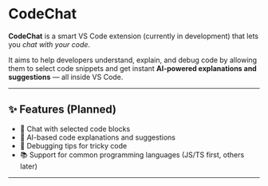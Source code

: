 # CodeChat

**CodeChat** is a smart VS Code extension (currently in development) that lets you _chat with your code_.

It aims to help developers understand, explain, and debug code by allowing them to select code snippets and get instant **AI-powered explanations and suggestions** — all inside VS Code.

---

## ✨ Features (Planned)
- 💬 Chat with selected code blocks
- 🤖 AI-based code explanations and suggestions
- 🐛 Debugging tips for tricky code
- 📚 Support for common programming languages (JS/TS first, others later)

---

